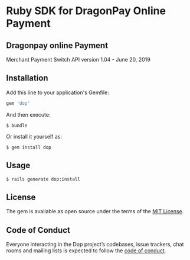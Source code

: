 # Ruby SDK for DragonPay Online Payment

## Dragonpay online Payment
Merchant Payment Switch API
version 1.04 - June 20, 2019

## Installation

Add this line to your application's Gemfile:

```ruby
gem 'dop'
```

And then execute:

    $ bundle

Or install it yourself as:

    $ gem install dop

## Usage

    $ rails generate dop:install

## License

The gem is available as open source under the terms of the [MIT License](https://opensource.org/licenses/MIT).

## Code of Conduct

Everyone interacting in the Dop project’s codebases, issue trackers, chat rooms and mailing lists is expected to follow the [code of conduct](https://github.com/[USERNAME]/dop/blob/master/CODE_OF_CONDUCT.md).
